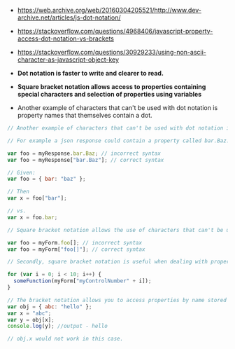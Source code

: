 - https://web.archive.org/web/20160304205521/http://www.dev-archive.net/articles/js-dot-notation/

- https://stackoverflow.com/questions/4968406/javascript-property-access-dot-notation-vs-brackets

- https://stackoverflow.com/questions/30929233/using-non-ascii-character-as-javascript-object-key

- **Dot notation is faster to write and clearer to read.**
- **Square bracket notation allows access to properties containing special characters and selection of properties using variables**

- Another example of characters that can't be used with dot notation is property names that themselves contain a dot.

```js
// Another example of characters that can't be used with dot notation is property names that themselves contain a dot.

// For example a json response could contain a property called bar.Baz.

var foo = myResponse.bar.Baz; // incorrect syntax
var foo = myResponse["bar.Baz"]; // correct syntax
```

```js
// Given:
var foo = { bar: "baz" };

// Then
var x = foo["bar"];

// vs.
var x = foo.bar;
```

```js
// Square bracket notation allows the use of characters that can't be used with dot notation:

var foo = myForm.foo[]; // incorrect syntax
var foo = myForm["foo[]"]; // correct syntax

// Secondly, square bracket notation is useful when dealing with property names which vary in a predictable way:

for (var i = 0; i < 10; i++) {
  someFunction(myForm["myControlNumber" + i]);
}
```

```js
// The bracket notation allows you to access properties by name stored in a variable:
var obj = { abc: "hello" };
var x = "abc";
var y = obj[x];
console.log(y); //output - hello

// obj.x would not work in this case.
```
